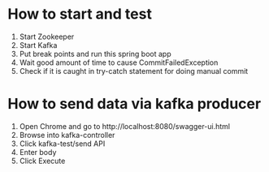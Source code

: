 
# How to start and test
1. Start Zookeeper
2. Start Kafka
3. Put break points and run this spring boot app
4. Wait good amount of time to cause CommitFailedException
5. Check if it is caught in try-catch statement for doing manual commit

# How to send data via kafka producer
1. Open Chrome and go to http://localhost:8080/swagger-ui.html
2. Browse into kafka-controller
3. Click kafka-test/send API
4. Enter body
5. Click Execute



